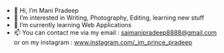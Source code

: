 - 👋 Hi, I’m Mani Pradeep
- 👀 I’m interested in Writing, Photography, Editing, learning new stuff
- 🌱 I’m currently learning Web Applications
- 📫 You can contact me via my email : saimanipradeep8888@gmail.com or on my instagram : www.instagram.com/_im_prince_pradeep

<!---
manipradeep88/manipradeep88 is a ✨ special ✨ repository because its `README.md` (this file) appears on your GitHub profile.
You can click the Preview link to take a look at your changes.
--->
